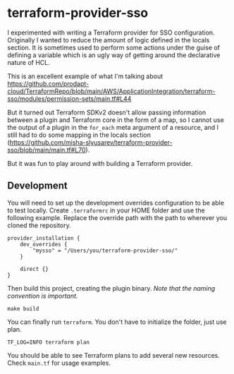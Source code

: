 # terraform-provider-sso

I experimented with writing a Terraform provider for SSO configuration. Originally I wanted to reduce the amount of logic defined in the locals section. It is sometimes used to perform some actions under the guise of defining a variable which is an ugly way of getting around the declarative nature of HCL. 

This is an excellent example of what I'm talking about https://github.com/prodapt-cloud/TerraformRepo/blob/main/AWS/ApplicationIntegration/terraform-sso/modules/permission-sets/main.tf#L44

But it turned out Terraform SDKv2 doesn't allow passing information between a plugin and Terraform core
in the form of a map, so I cannot use the output of a plugin in the `for_each` meta argument of a resource, and I still had to do some mapping in the locals section (https://github.com/misha-slyusarev/terraform-provider-sso/blob/main/main.tf#L70).

But it was fun to play around with building a Terraform provider.

## Development
You will need to set up the development overrides configuration to be able to test locally. Create `.terraformrc` in your HOME folder and use the following example. Replace the override path with the path to wherever you cloned the repository.
```
provider_installation {
	dev_overrides {
		"mysso" = "/Users/you/terraform-provider-sso/"
	}

	direct {}
}
```

Then build this project, creating the plugin binary. *Note that the naming convention is important.*
```
make build
```

You can finally run `terraform`. You don't have to initialize the folder, just use plan.
```
TF_LOG=INFO terraform plan
```
You should be able to see Terraform plans to add several new resources. Check `main.tf` for usage examples.
